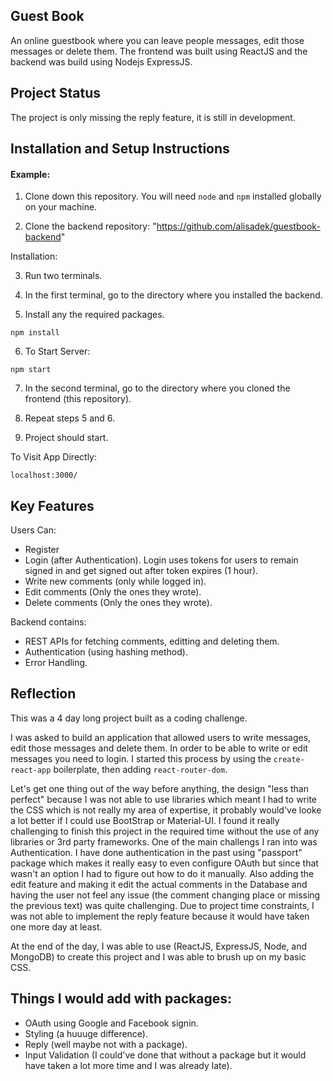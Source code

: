 ## Guest Book


An online guestbook where you can leave people messages, edit those messages or delete them. The frontend was built using ReactJS and the backend was build using Nodejs ExpressJS.

## Project Status

The project is only missing the reply feature, it is still in development.

## Installation and Setup Instructions

#### Example:  

1) Clone down this repository. You will need `node` and `npm` installed globally on your machine.

2) Clone the backend repository: "https://github.com/alisadek/guestbook-backend"

Installation:
  
3) Run two terminals.


4) In the first terminal, go to the directory where you installed the backend.

5) Install any the required packages.

`npm install`

6) To Start Server:

`npm start`  

7) In the second terminal, go to the directory where you cloned the frontend (this repository).

8) Repeat steps 5 and 6.

9) Project should start.

To Visit App Directly:

`localhost:3000/`  

## Key Features
Users Can:
- Register
- Login (after Authentication). Login uses tokens for users to remain signed in and get signed out after token expires (1 hour).
- Write new comments (only while logged in).
- Edit comments (Only the ones they wrote).
- Delete comments (Only the ones they wrote).

Backend contains:
- REST APIs for fetching comments, editting and deleting them.
- Authentication (using hashing method).
- Error Handling.

## Reflection  

This was a 4 day long project built as a coding challenge.   

I was asked to build an application that allowed users to write messages, edit those messages and delete them. In order to be able to write or edit messages you need to login. I started this process by using the `create-react-app` boilerplate, then adding `react-router-dom`.

Let's get one thing out of the way before anything, the design "less than perfect" because I was not able to use libraries which meant I had to write the CSS which is not really my area of expertise, it probably would've looke a lot better if I could use BootStrap or Material-UI.
I found it really challenging to finish this project in the required time without the use of any libraries or 3rd party frameworks. One of the main challengs I ran into was Authentication. I have done authentication in the past using "passport" package which makes it really easy to even configure OAuth but since that wasn't an option I had to figure out how to do it manually. Also adding the edit feature and making it edit the actual comments in the Database and having the user not feel any issue (the comment changing place or missing the previous text) was quite challenging. Due to project time constraints, I was not able to implement the reply feature because it would have taken one more day at least.

At the end of the day, I was able to use (ReactJS, ExpressJS, Node, and MongoDB) to create this project and I was able to brush up on my basic CSS.

## Things I would add with packages:

- OAuth using Google and Facebook signin.
- Styling (a huuuge difference).
- Reply  (well maybe not with a package).
- Input Validation (I could've done that without a package but it would have taken a lot more time and I was already late).
